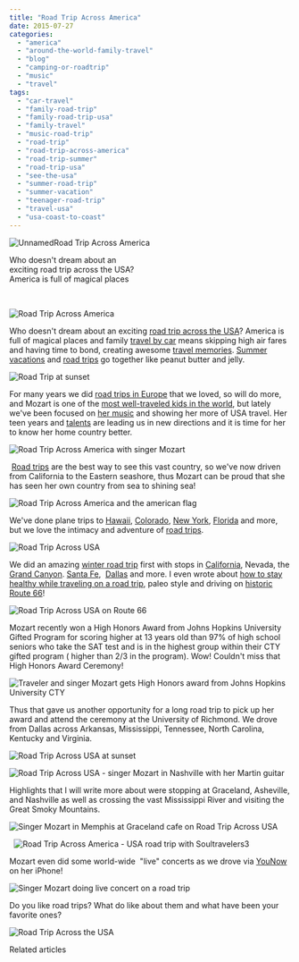 ```yaml
---
title: "Road Trip Across America"
date: 2015-07-27
categories: 
  - "america"
  - "around-the-world-family-travel"
  - "blog"
  - "camping-or-roadtrip"
  - "music"
  - "travel"
tags: 
  - "car-travel"
  - "family-road-trip"
  - "family-road-trip-usa"
  - "family-travel"
  - "music-road-trip"
  - "road-trip"
  - "road-trip-across-america"
  - "road-trip-summer"
  - "road-trip-usa"
  - "see-the-usa"
  - "summer-road-trip"
  - "summer-vacation"
  - "teenager-road-trip"
  - "travel-usa"
  - "usa-coast-to-coast"
---
```


  
![Unnamed](https://pub-ac94b3f306b24c0dba4238943c97f2e1.r2.dev/6a00e5502a9507883301b8d1283edc970c.jpg)Road Trip Across America  
  
Who doesn't dream about an  
exciting road trip across the USA?  
America is full of magical places 

<!--more-->  

![Road Trip Across America](https://pub-ac94b3f306b24c0dba4238943c97f2e1.r2.dev/6a00e5502a9507883301b7c7b4d200970b.png)

Who doesn't dream about an exciting [road trip across the USA](https://pub-ac94b3f306b24c0dba4238943c97f2e1.r2.dev/2011/06/road-trip-usa.html "road trip across USA")? America is full of magical places and family [travel by car](https://pub-ac94b3f306b24c0dba4238943c97f2e1.r2.dev/2014/01/road-trip-usa-best-of-the-west.html "road trip - travel by car") means skipping high air fares and having time to bond, creating awesome [travel memories](https://pub-ac94b3f306b24c0dba4238943c97f2e1.r2.dev/2011/11/florida-family-vacation-fun.html "travel memories"). [Summer vacations](https://pub-ac94b3f306b24c0dba4238943c97f2e1.r2.dev/2014/06/top-10-summer-vacations-for-family-travel-.html "top 10 summer vacations") and [road trips](https://pub-ac94b3f306b24c0dba4238943c97f2e1.r2.dev/camping-or-roadtrip/ "road trips") go together like peanut butter and jelly.   
  
![Road Trip at sunset](https://pub-ac94b3f306b24c0dba4238943c97f2e1.r2.dev/6a00e5502a9507883301bb0858e2ae970d.png)  
  
For many years we did [road trips in Europe](https://pub-ac94b3f306b24c0dba4238943c97f2e1.r2.dev/2009/06/-6-month-european-family-road-trip-09.html "road trips Europe") that we loved, so will do more, and Mozart is one of the [most well-traveled kids in the world](https://pub-ac94b3f306b24c0dba4238943c97f2e1.r2.dev/2013/09/the-most-well-traveled-child-in-the-whole-world.html "Most well-traveled child in the world is singer Mozart"), but lately we've been focused on [her music](https://pub-ac94b3f306b24c0dba4238943c97f2e1.r2.dev/2015/02/teen-mozart-singing-red-carpet-grammys.html "beautiful teen Mozart sings inspiring pop music") and showing her more of USA travel. Her teen years and [talents](https://pub-ac94b3f306b24c0dba4238943c97f2e1.r2.dev/2015/01/buy-mozarts-song-youre-not-alone-on-itunes-googleplay-or-amazon-.html "Mozart sings You are not alone") are leading us in new directions and it is time for her to know her home country better.   
  
![Road Trip Across America with singer Mozart](https://pub-ac94b3f306b24c0dba4238943c97f2e1.r2.dev/6a00e5502a9507883301b8d13e3b06970c.png)  
  
 [Road trips](https://pub-ac94b3f306b24c0dba4238943c97f2e1.r2.dev/2011/10/florida-road-trip-sun-fun-family-vacation.html "family road trip") are the best way to see this vast country, so we've now driven from California to the Eastern seashore, thus Mozart can be proud that she has seen her own country from sea to shining sea!  
  
![Road Trip Across America and the american flag](https://pub-ac94b3f306b24c0dba4238943c97f2e1.r2.dev/6a00e5502a9507883301b8d13e3b22970c.png)  
  
We've done plane trips to [Hawaii](https://pub-ac94b3f306b24c0dba4238943c97f2e1.r2.dev/2011/01/family-travel-hawaii-learning-to-surf-in-kauai.html "Family travel Hawaii"), [Colorado](https://pub-ac94b3f306b24c0dba4238943c97f2e1.r2.dev/2009/03/castle-marne-trip-advisors-1-bb-in-denver.html "best b&b in Denver"), [New York](https://pub-ac94b3f306b24c0dba4238943c97f2e1.r2.dev/2014/09/mozarts-adventures-during-new-york-fashion-week.html "New York Fashion Week with Mozart"), [Florida](https://pub-ac94b3f306b24c0dba4238943c97f2e1.r2.dev/2012/01/florida-sun-winter-getaway.html "Florida getaway") and more, but we love the intimacy and adventure of [road trips](https://pub-ac94b3f306b24c0dba4238943c97f2e1.r2.dev/2012/09/europe-road-trip-a-drive-through-france-provence-to-dordogne-via-photos-family-travel.html "Europe Road trip ").   
  
![Road Trip Across USA](https://pub-ac94b3f306b24c0dba4238943c97f2e1.r2.dev/6a00e5502a9507883301b8d13e3b42970c.png)  
  
  
We did an amazing [winter road trip](https://pub-ac94b3f306b24c0dba4238943c97f2e1.r2.dev/2014/01/winter-road-trip-americas-southwest-.html "winter road trip isa") first with stops in [California](https://pub-ac94b3f306b24c0dba4238943c97f2e1.r2.dev/2012/08/top-10-california-destinations.html "top 10 California destinations"), Nevada, the [Grand Canyon](https://pub-ac94b3f306b24c0dba4238943c97f2e1.r2.dev/2014/02/grand-canyon-family-adventure.html "Grand Canyon family adventure"). [Santa Fe](https://pub-ac94b3f306b24c0dba4238943c97f2e1.r2.dev/2014/02/romantic-winter-getaway-santa-fe.html "santa fe travel"),  [Dallas](https://pub-ac94b3f306b24c0dba4238943c97f2e1.r2.dev/2014/02/dallas-luxury-resort-arriving-to-big-d-in-style.html "dallas Luxury ") and more. I even wrote about [how to stay healthy while traveling on a road trip](https://pub-ac94b3f306b24c0dba4238943c97f2e1.r2.dev/2014/06/how-to-stay-healthy-while-traveling-paleo-road-trip.html "How to stay healthy while traveling road trip style"), paleo style and driving on [historic Route 66](https://pub-ac94b3f306b24c0dba4238943c97f2e1.r2.dev/2014/02/historic-route-66-.html "historic route 66")!  
  
![Road Trip Across USA on Route 66](https://pub-ac94b3f306b24c0dba4238943c97f2e1.r2.dev/6a00e5502a9507883301bb0858e2fc970d.png)  
  
Mozart recently won a High Honors Award from Johns Hopkins University Gifted Program for scoring higher at 13 years old than 97% of high school seniors who take the SAT test and is in the highest group within their CTY gifted program ( higher than 2/3 in the program). Wow! Couldn't miss that High Honors Award Ceremony!  
  
![Traveler and singer Mozart gets High Honors award from Johns Hopkins University CTY](https://pub-ac94b3f306b24c0dba4238943c97f2e1.r2.dev/6a00e5502a9507883301b8d13e3b88970c.png)  
  
  
Thus that gave us another opportunity for a long road trip to pick up her award and attend the ceremony at the University of Richmond. We drove from Dallas across Arkansas, Mississippi, Tennessee, North Carolina, Kentucky and Virginia.   
  
![Road Trip Across USA at sunset](https://pub-ac94b3f306b24c0dba4238943c97f2e1.r2.dev/6a00e5502a9507883301b8d13e3b97970c.png)  
  
  
![Road Trip Across USA - singer Mozart in Nashville with her Martin guitar](https://pub-ac94b3f306b24c0dba4238943c97f2e1.r2.dev/6a00e5502a9507883301b8d13e3baf970c.png)  
  
  
Highlights that I will write more about were stopping at Graceland, Asheville, and Nashville as well as crossing the vast Mississippi River and visiting the Great Smoky Mountains.   
  
![Singer Mozart in Memphis at Graceland cafe on Road Trip Across USA](https://pub-ac94b3f306b24c0dba4238943c97f2e1.r2.dev/6a00e5502a9507883301bb0858e35c970d.png)  
  
  ![Road Trip Across America - USA road trip with Soultravelers3](https://pub-ac94b3f306b24c0dba4238943c97f2e1.r2.dev/6a00e5502a9507883301b7c7b4d336970b.png)  
  
Mozart even did some world-wide  "live" concerts as we drove via [YouNow](https://www.younow.com/MozartST3 "singer Mozart on YouNow") on her iPhone!  
  
![Singer Mozart doing live concert on a road trip](https://pub-ac94b3f306b24c0dba4238943c97f2e1.r2.dev/6a00e5502a9507883301bb0858e399970d.png)  
  
  
Do you like road trips? What do like about them and what have been your favorite ones?   
  
![Road Trip Across the USA](https://pub-ac94b3f306b24c0dba4238943c97f2e1.r2.dev/6a00e5502a9507883301b8d13e3c20970c.png)  
  

Related articles

